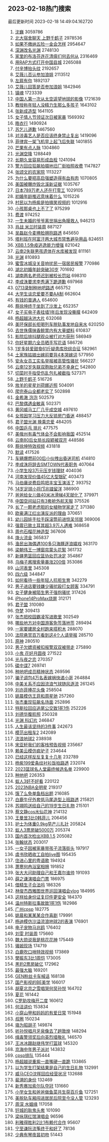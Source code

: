 ## 2023-02-18热门搜索 
最后更新时间 2023-02-18 14:49:04.162720 
1. [沈巍](https://s.weibo.com/weibo?q=%E6%B2%88%E5%B7%8D&t=31&band_rank=9&Refer=top) 3059786
1. [北大宿舍聊天 上野千鹤子](https://s.weibo.com/weibo?q=%E5%8C%97%E5%A4%A7%E5%AE%BF%E8%88%8D%E8%81%8A%E5%A4%A9%20%E4%B8%8A%E9%87%8E%E5%8D%83%E9%B9%A4%E5%AD%90&t=31&band_rank=31&Refer=top) 2978536
1. [如果不缴纳五险一金会怎样](https://s.weibo.com/weibo?q=%23%E5%A6%82%E6%9E%9C%E4%B8%8D%E7%BC%B4%E7%BA%B3%E4%BA%94%E9%99%A9%E4%B8%80%E9%87%91%E4%BC%9A%E6%80%8E%E6%A0%B7%23&t=31&band_rank=2&Refer=top) 2954647
1. [深渊改名光渊](https://s.weibo.com/weibo?q=%23%E6%B7%B1%E6%B8%8A%E6%94%B9%E5%90%8D%E5%85%89%E6%B8%8A%23&t=31&band_rank=1&Refer=top) 2748130
1. [家里的布洛芬连花清瘟们何去何从](https://s.weibo.com/weibo?q=%23%E5%AE%B6%E9%87%8C%E7%9A%84%E5%B8%83%E6%B4%9B%E8%8A%AC%E8%BF%9E%E8%8A%B1%E6%B8%85%E7%98%9F%E4%BB%AC%E4%BD%95%E5%8E%BB%E4%BD%95%E4%BB%8E%23&t=31&band_rank=5&Refer=top) 2316469
1. [用RAP方式打开中国县城](https://s.weibo.com/weibo?q=%23%E7%94%A8RAP%E6%96%B9%E5%BC%8F%E6%89%93%E5%BC%80%E4%B8%AD%E5%9B%BD%E5%8E%BF%E5%9F%8E%23&t=31&band_rank=3&Refer=top) 2265088
1. [付辛博抬头纹](https://s.weibo.com/weibo?q=%E4%BB%98%E8%BE%9B%E5%8D%9A%E6%8A%AC%E5%A4%B4%E7%BA%B9&t=31&band_rank=2&Refer=top) 2192657
1. [艾薇儿否认参加浪姐](https://s.weibo.com/weibo?q=%23%E8%89%BE%E8%96%87%E5%84%BF%E5%90%A6%E8%AE%A4%E5%8F%82%E5%8A%A0%E6%B5%AA%E5%A7%90%23&t=31&band_rank=2&Refer=top) 2113512
1. [左肩有你](https://s.weibo.com/weibo?q=%E5%B7%A6%E8%82%A9%E6%9C%89%E4%BD%A0&t=31&band_rank=4&Refer=top) 1892137
1. [艾薇儿回答是否参加浪姐](https://s.weibo.com/weibo?q=%23%E8%89%BE%E8%96%87%E5%84%BF%E5%9B%9E%E7%AD%94%E6%98%AF%E5%90%A6%E5%8F%82%E5%8A%A0%E6%B5%AA%E5%A7%90%23&t=31&band_rank=1&Refer=top) 1842946
1. [镇魂](https://s.weibo.com/weibo?q=%E9%95%87%E9%AD%82&t=31&band_rank=11&Refer=top) 1723339
1. [中国人第一次从太空遥望地球的影像](https://s.weibo.com/weibo?q=%23%E4%B8%AD%E5%9B%BD%E4%BA%BA%E7%AC%AC%E4%B8%80%E6%AC%A1%E4%BB%8E%E5%A4%AA%E7%A9%BA%E9%81%A5%E6%9C%9B%E5%9C%B0%E7%90%83%E7%9A%84%E5%BD%B1%E5%83%8F%23&t=31&band_rank=3&Refer=top) 1721639
1. [教授称年轻人没精力生那么多孩子](https://s.weibo.com/weibo?q=%23%E6%95%99%E6%8E%88%E7%A7%B0%E5%B9%B4%E8%BD%BB%E4%BA%BA%E6%B2%A1%E7%B2%BE%E5%8A%9B%E7%94%9F%E9%82%A3%E4%B9%88%E5%A4%9A%E5%AD%A9%E5%AD%90%23&t=31&band_rank=6&Refer=top) 1643102
1. [张新成造型](https://s.weibo.com/weibo?q=%E5%BC%A0%E6%96%B0%E6%88%90%E9%80%A0%E5%9E%8B&t=31&band_rank=41&Refer=top) 1641105
1. [女子情人节领证次日被家暴](https://s.weibo.com/weibo?q=%23%E5%A5%B3%E5%AD%90%E6%83%85%E4%BA%BA%E8%8A%82%E9%A2%86%E8%AF%81%E6%AC%A1%E6%97%A5%E8%A2%AB%E5%AE%B6%E6%9A%B4%23&t=31&band_rank=38&Refer=top) 1569392
1. [皓衣行](https://s.weibo.com/weibo?q=%E7%9A%93%E8%A1%A3%E8%A1%8C&t=31&band_rank=4&Refer=top) 1490924
1. [苏乞儿道歉](https://s.weibo.com/weibo?q=%23%E8%8B%8F%E4%B9%9E%E5%84%BF%E9%81%93%E6%AD%89%23&t=31&band_rank=6&Refer=top) 1467560
1. [对涉毒艺人是否应该终身禁止复出](https://s.weibo.com/weibo?q=%23%E5%AF%B9%E6%B6%89%E6%AF%92%E8%89%BA%E4%BA%BA%E6%98%AF%E5%90%A6%E5%BA%94%E8%AF%A5%E7%BB%88%E8%BA%AB%E7%A6%81%E6%AD%A2%E5%A4%8D%E5%87%BA%23&t=31&band_rank=5&Refer=top) 1419096
1. [菲律宾一架飞机早上起飞后失联](https://s.weibo.com/weibo?q=%23%E8%8F%B2%E5%BE%8B%E5%AE%BE%E4%B8%80%E6%9E%B6%E9%A3%9E%E6%9C%BA%E6%97%A9%E4%B8%8A%E8%B5%B7%E9%A3%9E%E5%90%8E%E5%A4%B1%E8%81%94%23&t=31&band_rank=7&Refer=top) 1401855
1. [芒果有点人脉](https://s.weibo.com/weibo?q=%23%E8%8A%92%E6%9E%9C%E6%9C%89%E7%82%B9%E4%BA%BA%E8%84%89%23&t=31&band_rank=4&Refer=top) 1304860
1. [光渊空降](https://s.weibo.com/weibo?q=%23%E5%85%89%E6%B8%8A%E7%A9%BA%E9%99%8D%23&t=31&band_rank=7&Refer=top) 1288449
1. [长期久坐容易形成血栓](https://s.weibo.com/weibo?q=%23%E9%95%BF%E6%9C%9F%E4%B9%85%E5%9D%90%E5%AE%B9%E6%98%93%E5%BD%A2%E6%88%90%E8%A1%80%E6%A0%93%23&t=31&band_rank=7&Refer=top) 1241094
1. [警方回应狂飙拍摄地旧厂街拍照收费](https://s.weibo.com/weibo?q=%23%E8%AD%A6%E6%96%B9%E5%9B%9E%E5%BA%94%E7%8B%82%E9%A3%99%E6%8B%8D%E6%91%84%E5%9C%B0%E6%97%A7%E5%8E%82%E8%A1%97%E6%8B%8D%E7%85%A7%E6%94%B6%E8%B4%B9%23&t=31&band_rank=14&Refer=top) 1147827
1. [张颂文的农家院](https://s.weibo.com/weibo?q=%23%E5%BC%A0%E9%A2%82%E6%96%87%E7%9A%84%E5%86%9C%E5%AE%B6%E9%99%A2%23&t=31&band_rank=16&Refer=top) 1113227
1. [为什么要把高启强塑造得有血有肉](https://s.weibo.com/weibo?q=%23%E4%B8%BA%E4%BB%80%E4%B9%88%E8%A6%81%E6%8A%8A%E9%AB%98%E5%90%AF%E5%BC%BA%E5%A1%91%E9%80%A0%E5%BE%97%E6%9C%89%E8%A1%80%E6%9C%89%E8%82%89%23&t=31&band_rank=12&Refer=top) 1070805
1. [美国被曝炸毁北溪新证据](https://s.weibo.com/weibo?q=%23%E7%BE%8E%E5%9B%BD%E8%A2%AB%E6%9B%9D%E7%82%B8%E6%AF%81%E5%8C%97%E6%BA%AA%E6%96%B0%E8%AF%81%E6%8D%AE%23&t=31&band_rank=5&Refer=top) 1035767
1. [日本789万老人还在打零工](https://s.weibo.com/weibo?q=%23%E6%97%A5%E6%9C%AC789%E4%B8%87%E8%80%81%E4%BA%BA%E8%BF%98%E5%9C%A8%E6%89%93%E9%9B%B6%E5%B7%A5%23&t=31&band_rank=19&Refer=top) 1029105
1. [初婚年龄推迟意味着什么](https://s.weibo.com/weibo?q=%23%E5%88%9D%E5%A9%9A%E5%B9%B4%E9%BE%84%E6%8E%A8%E8%BF%9F%E6%84%8F%E5%91%B3%E7%9D%80%E4%BB%80%E4%B9%88%23&t=31&band_rank=30&Refer=top) 1015226
1. [村民以为杨紫是拍搞笑视频的](https://s.weibo.com/weibo?q=%23%E6%9D%91%E6%B0%91%E4%BB%A5%E4%B8%BA%E6%9D%A8%E7%B4%AB%E6%98%AF%E6%8B%8D%E6%90%9E%E7%AC%91%E8%A7%86%E9%A2%91%E7%9A%84%23&t=31&band_rank=6&Refer=top) 1012916
1. [小孩那桌也上不了了](https://s.weibo.com/weibo?q=%23%E5%B0%8F%E5%AD%A9%E9%82%A3%E6%A1%8C%E4%B9%9F%E4%B8%8A%E4%B8%8D%E4%BA%86%E4%BA%86%23&t=31&band_rank=11&Refer=top) 975299
1. [费渡](https://s.weibo.com/weibo?q=%E8%B4%B9%E6%B8%A1&t=31&band_rank=11&Refer=top) 974252
1. [一生未婚的爷爷离世捐出角膜救人](https://s.weibo.com/weibo?q=%23%E4%B8%80%E7%94%9F%E6%9C%AA%E5%A9%9A%E7%9A%84%E7%88%B7%E7%88%B7%E7%A6%BB%E4%B8%96%E6%8D%90%E5%87%BA%E8%A7%92%E8%86%9C%E6%95%91%E4%BA%BA%23&t=31&band_rank=40&Refer=top) 946213
1. [肖战 米兰时装周](https://s.weibo.com/weibo?q=%E8%82%96%E6%88%98%20%E7%B1%B3%E5%85%B0%E6%97%B6%E8%A3%85%E5%91%A8&t=31&band_rank=7&Refer=top) 887127
1. [吴磊赵今麦捧脸拥抱路透](https://s.weibo.com/weibo?q=%23%E5%90%B4%E7%A3%8A%E8%B5%B5%E4%BB%8A%E9%BA%A6%E6%8D%A7%E8%84%B8%E6%8B%A5%E6%8A%B1%E8%B7%AF%E9%80%8F%23&t=31&band_rank=16&Refer=top) 845650
1. [塔利班在阿富汗两大城市禁售避孕用品](https://s.weibo.com/weibo?q=%23%E5%A1%94%E5%88%A9%E7%8F%AD%E5%9C%A8%E9%98%BF%E5%AF%8C%E6%B1%97%E4%B8%A4%E5%A4%A7%E5%9F%8E%E5%B8%82%E7%A6%81%E5%94%AE%E9%81%BF%E5%AD%95%E7%94%A8%E5%93%81%23&t=31&band_rank=23&Refer=top) 824651
1. [XBB.1.5免疫逃逸能力增强](https://s.weibo.com/weibo?q=%23XBB.1.5%E5%85%8D%E7%96%AB%E9%80%83%E9%80%B8%E8%83%BD%E5%8A%9B%E5%A2%9E%E5%BC%BA%23&t=31&band_rank=9&Refer=top) 821042
1. [云南2失联男孩遗体在水库被发现](https://s.weibo.com/weibo?q=%23%E4%BA%91%E5%8D%972%E5%A4%B1%E8%81%94%E7%94%B7%E5%AD%A9%E9%81%97%E4%BD%93%E5%9C%A8%E6%B0%B4%E5%BA%93%E8%A2%AB%E5%8F%91%E7%8E%B0%23&t=31&band_rank=31&Refer=top) 811161
1. [光渊](https://s.weibo.com/weibo?q=%E5%85%89%E6%B8%8A&t=31&band_rank=13&Refer=top) 810893
1. [蜜雪冰城没关音响扰民一宿居民报警](https://s.weibo.com/weibo?q=%23%E8%9C%9C%E9%9B%AA%E5%86%B0%E5%9F%8E%E6%B2%A1%E5%85%B3%E9%9F%B3%E5%93%8D%E6%89%B0%E6%B0%91%E4%B8%80%E5%AE%BF%E5%B1%85%E6%B0%91%E6%8A%A5%E8%AD%A6%23&t=31&band_rank=16&Refer=top) 770986
1. [湖北初婚年龄突破30岁](https://s.weibo.com/weibo?q=%23%E6%B9%96%E5%8C%97%E5%88%9D%E5%A9%9A%E5%B9%B4%E9%BE%84%E7%AA%81%E7%A0%B430%E5%B2%81%23&t=31&band_rank=36&Refer=top) 701692
1. [湖南两名老师迟到被校长罚站](https://s.weibo.com/weibo?q=%23%E6%B9%96%E5%8D%97%E4%B8%A4%E5%90%8D%E8%80%81%E5%B8%88%E8%BF%9F%E5%88%B0%E8%A2%AB%E6%A0%A1%E9%95%BF%E7%BD%9A%E7%AB%99%23&t=31&band_rank=8&Refer=top) 698310
1. [李成洙要求李秀满下跪道歉](https://s.weibo.com/weibo?q=%23%E6%9D%8E%E6%88%90%E6%B4%99%E8%A6%81%E6%B1%82%E6%9D%8E%E7%A7%80%E6%BB%A1%E4%B8%8B%E8%B7%AA%E9%81%93%E6%AD%89%23&t=31&band_rank=18&Refer=top) 697968
1. [0713录制种地吧路透](https://s.weibo.com/weibo?q=%230713%E5%BD%95%E5%88%B6%E7%A7%8D%E5%9C%B0%E5%90%A7%E8%B7%AF%E9%80%8F%23&t=31&band_rank=16&Refer=top) 665752
1. [大学生谈恋爱要不要AA制](https://s.weibo.com/weibo?q=%23%E5%A4%A7%E5%AD%A6%E7%94%9F%E8%B0%88%E6%81%8B%E7%88%B1%E8%A6%81%E4%B8%8D%E8%A6%81AA%E5%88%B6%23&t=31&band_rank=40&Refer=top) 662604
1. [有钱的普通人](https://s.weibo.com/weibo?q=%23%E6%9C%89%E9%92%B1%E7%9A%84%E6%99%AE%E9%80%9A%E4%BA%BA%23&t=31&band_rank=17&Refer=top) 654600
1. [蔡徐坤终于坐到了沙发上](https://s.weibo.com/weibo?q=%23%E8%94%A1%E5%BE%90%E5%9D%A4%E7%BB%88%E4%BA%8E%E5%9D%90%E5%88%B0%E4%BA%86%E6%B2%99%E5%8F%91%E4%B8%8A%23&t=31&band_rank=9&Refer=top) 652357
1. [女子买电子表挂墙1年后发现没撕膜](https://s.weibo.com/weibo?q=%23%E5%A5%B3%E5%AD%90%E4%B9%B0%E7%94%B5%E5%AD%90%E8%A1%A8%E6%8C%82%E5%A2%991%E5%B9%B4%E5%90%8E%E5%8F%91%E7%8E%B0%E6%B2%A1%E6%92%95%E8%86%9C%23&t=31&band_rank=43&Refer=top) 642409
1. [杨超越泳池大片](https://s.weibo.com/weibo?q=%23%E6%9D%A8%E8%B6%85%E8%B6%8A%E6%B3%B3%E6%B1%A0%E5%A4%A7%E7%89%87%23&t=31&band_rank=13&Refer=top) 632068
1. [美环保部长拒喝列车脱轨事发地自来水](https://s.weibo.com/weibo?q=%23%E7%BE%8E%E7%8E%AF%E4%BF%9D%E9%83%A8%E9%95%BF%E6%8B%92%E5%96%9D%E5%88%97%E8%BD%A6%E8%84%B1%E8%BD%A8%E4%BA%8B%E5%8F%91%E5%9C%B0%E8%87%AA%E6%9D%A5%E6%B0%B4%23&t=31&band_rank=9&Refer=top) 620250
1. [去世侏儒抹香鲸胃内有大量塑料](https://s.weibo.com/weibo?q=%23%E5%8E%BB%E4%B8%96%E4%BE%8F%E5%84%92%E6%8A%B9%E9%A6%99%E9%B2%B8%E8%83%83%E5%86%85%E6%9C%89%E5%A4%A7%E9%87%8F%E5%A1%91%E6%96%99%23&t=31&band_rank=18&Refer=top) 610837
1. [影院后排抖腿观众被打对方获刑](https://s.weibo.com/weibo?q=%23%E5%BD%B1%E9%99%A2%E5%90%8E%E6%8E%92%E6%8A%96%E8%85%BF%E8%A7%82%E4%BC%97%E8%A2%AB%E6%89%93%E5%AF%B9%E6%96%B9%E8%8E%B7%E5%88%91%23&t=31&band_rank=15&Refer=top) 586949
1. [你好星期六全员晒手写花语](https://s.weibo.com/weibo?q=%23%E4%BD%A0%E5%A5%BD%E6%98%9F%E6%9C%9F%E5%85%AD%E5%85%A8%E5%91%98%E6%99%92%E6%89%8B%E5%86%99%E8%8A%B1%E8%AF%AD%23&t=31&band_rank=16&Refer=top) 586726
1. [1岁多娃爱甜食61斤疑患库欣综合征](https://s.weibo.com/weibo?q=%231%E5%B2%81%E5%A4%9A%E5%A8%83%E7%88%B1%E7%94%9C%E9%A3%9F61%E6%96%A4%E7%96%91%E6%82%A3%E5%BA%93%E6%AC%A3%E7%BB%BC%E5%90%88%E5%BE%81%23&t=31&band_rank=10&Refer=top) 582961
1. [土家族姑娘出嫁前要背4本哭嫁词](https://s.weibo.com/weibo?q=%23%E5%9C%9F%E5%AE%B6%E6%97%8F%E5%A7%91%E5%A8%98%E5%87%BA%E5%AB%81%E5%89%8D%E8%A6%81%E8%83%8C4%E6%9C%AC%E5%93%AD%E5%AB%81%E8%AF%8D%23&t=31&band_rank=12&Refer=top) 577950
1. [安永女员工实名举报被高管性骚扰](https://s.weibo.com/weibo?q=%23%E5%AE%89%E6%B0%B8%E5%A5%B3%E5%91%98%E5%B7%A5%E5%AE%9E%E5%90%8D%E4%B8%BE%E6%8A%A5%E8%A2%AB%E9%AB%98%E7%AE%A1%E6%80%A7%E9%AA%9A%E6%89%B0%23&t=31&band_rank=11&Refer=top) 566227
1. [云南12岁失联双胞胎兄弟不幸身亡](https://s.weibo.com/weibo?q=%23%E4%BA%91%E5%8D%9712%E5%B2%81%E5%A4%B1%E8%81%94%E5%8F%8C%E8%83%9E%E8%83%8E%E5%85%84%E5%BC%9F%E4%B8%8D%E5%B9%B8%E8%BA%AB%E4%BA%A1%23&t=31&band_rank=12&Refer=top) 542800
1. [切菜时手指受伤乱包扎被截指](https://s.weibo.com/weibo?q=%23%E5%88%87%E8%8F%9C%E6%97%B6%E6%89%8B%E6%8C%87%E5%8F%97%E4%BC%A4%E4%B9%B1%E5%8C%85%E6%89%8E%E8%A2%AB%E6%88%AA%E6%8C%87%23&t=31&band_rank=14&Refer=top) 527371
1. [上野千鹤子](https://s.weibo.com/weibo?q=%E4%B8%8A%E9%87%8E%E5%8D%83%E9%B9%A4%E5%AD%90&t=31&band_rank=23&Refer=top) 516726
1. [放羊的星星刘荷娜近照](https://s.weibo.com/weibo?q=%23%E6%94%BE%E7%BE%8A%E7%9A%84%E6%98%9F%E6%98%9F%E5%88%98%E8%8D%B7%E5%A8%9C%E8%BF%91%E7%85%A7%23&t=31&band_rank=13&Refer=top) 504091
1. [爬完泰山全都老实了](https://s.weibo.com/weibo?q=%23%E7%88%AC%E5%AE%8C%E6%B3%B0%E5%B1%B1%E5%85%A8%E9%83%BD%E8%80%81%E5%AE%9E%E4%BA%86%23&t=31&band_rank=26&Refer=top) 502898
1. [金希澈 泡泡](https://s.weibo.com/weibo?q=%E9%87%91%E5%B8%8C%E6%BE%88%20%E6%B3%A1%E6%B3%A1&t=31&band_rank=20&Refer=top) 502579
1. [巴黎偶遇金敏喜](https://s.weibo.com/weibo?q=%E5%B7%B4%E9%BB%8E%E5%81%B6%E9%81%87%E9%87%91%E6%95%8F%E5%96%9C&t=31&band_rank=12&Refer=top) 502371
1. [黄冈威马工厂几乎成空城](https://s.weibo.com/weibo?q=%23%E9%BB%84%E5%86%88%E5%A8%81%E9%A9%AC%E5%B7%A5%E5%8E%82%E5%87%A0%E4%B9%8E%E6%88%90%E7%A9%BA%E5%9F%8E%23&t=31&band_rank=14&Refer=top) 497610
1. [女孩因学习压力大反锁房门昏迷](https://s.weibo.com/weibo?q=%23%E5%A5%B3%E5%AD%A9%E5%9B%A0%E5%AD%A6%E4%B9%A0%E5%8E%8B%E5%8A%9B%E5%A4%A7%E5%8F%8D%E9%94%81%E6%88%BF%E9%97%A8%E6%98%8F%E8%BF%B7%23&t=31&band_rank=48&Refer=top) 488457
1. [君子盟光渊 换乘恋爱](https://s.weibo.com/weibo?q=%E5%90%9B%E5%AD%90%E7%9B%9F%E5%85%89%E6%B8%8A%20%E6%8D%A2%E4%B9%98%E6%81%8B%E7%88%B1&t=31&band_rank=22&Refer=top) 484205
1. [中国乒乓 排片](https://s.weibo.com/weibo?q=%E4%B8%AD%E5%9B%BD%E4%B9%92%E4%B9%93%20%E6%8E%92%E7%89%87&t=31&band_rank=21&Refer=top) 477575
1. [美俄州有毒气体会不会影响我国](https://s.weibo.com/weibo?q=%23%E7%BE%8E%E4%BF%84%E5%B7%9E%E6%9C%89%E6%AF%92%E6%B0%94%E4%BD%93%E4%BC%9A%E4%B8%8D%E4%BC%9A%E5%BD%B1%E5%93%8D%E6%88%91%E5%9B%BD%23&t=31&band_rank=15&Refer=top) 452514
1. [云南80后女局长段颖被双开](https://s.weibo.com/weibo?q=%23%E4%BA%91%E5%8D%9780%E5%90%8E%E5%A5%B3%E5%B1%80%E9%95%BF%E6%AE%B5%E9%A2%96%E8%A2%AB%E5%8F%8C%E5%BC%80%23&t=31&band_rank=14&Refer=top) 448586
1. [蔡徐坤特效视频](https://s.weibo.com/weibo?q=%23%E8%94%A1%E5%BE%90%E5%9D%A4%E7%89%B9%E6%95%88%E8%A7%86%E9%A2%91%23&t=31&band_rank=27&Refer=top) 431818
1. [默读](https://s.weibo.com/weibo?q=%E9%BB%98%E8%AF%BB&t=31&band_rank=19&Refer=top) 417526
1. [车辆爆燃前00后小伙拽出昏迷司机](https://s.weibo.com/weibo?q=%23%E8%BD%A6%E8%BE%86%E7%88%86%E7%87%83%E5%89%8D00%E5%90%8E%E5%B0%8F%E4%BC%99%E6%8B%BD%E5%87%BA%E6%98%8F%E8%BF%B7%E5%8F%B8%E6%9C%BA%23&t=31&band_rank=17&Refer=top) 414810
1. [李成洙将辞去SMTOWN代表职务](https://s.weibo.com/weibo?q=%23%E6%9D%8E%E6%88%90%E6%B4%99%E5%B0%86%E8%BE%9E%E5%8E%BBSMTOWN%E4%BB%A3%E8%A1%A8%E8%81%8C%E5%8A%A1%23&t=31&band_rank=15&Refer=top) 407064
1. [小学生投3万元压岁钱理财](https://s.weibo.com/weibo?q=%23%E5%B0%8F%E5%AD%A6%E7%94%9F%E6%8A%953%E4%B8%87%E5%85%83%E5%8E%8B%E5%B2%81%E9%92%B1%E7%90%86%E8%B4%A2%23&t=31&band_rank=50&Refer=top) 404036
1. [河南发现价值45亿大型银矿](https://s.weibo.com/weibo?q=%23%E6%B2%B3%E5%8D%97%E5%8F%91%E7%8E%B0%E4%BB%B7%E5%80%BC45%E4%BA%BF%E5%A4%A7%E5%9E%8B%E9%93%B6%E7%9F%BF%23&t=31&band_rank=16&Refer=top) 403473
1. [马伯庸说费启鸣把丰宝玉演活了](https://s.weibo.com/weibo?q=%23%E9%A9%AC%E4%BC%AF%E5%BA%B8%E8%AF%B4%E8%B4%B9%E5%90%AF%E9%B8%A3%E6%8A%8A%E4%B8%B0%E5%AE%9D%E7%8E%89%E6%BC%94%E6%B4%BB%E4%BA%86%23&t=31&band_rank=26&Refer=top) 393752
1. [14岁足球小将邝兆镭留洋](https://s.weibo.com/weibo?q=%2314%E5%B2%81%E8%B6%B3%E7%90%83%E5%B0%8F%E5%B0%86%E9%82%9D%E5%85%86%E9%95%AD%E7%95%99%E6%B4%8B%23&t=31&band_rank=34&Refer=top) 386900
1. [爸爸给女儿做40米冰滑梯4天就化了](https://s.weibo.com/weibo?q=%23%E7%88%B8%E7%88%B8%E7%BB%99%E5%A5%B3%E5%84%BF%E5%81%9A40%E7%B1%B3%E5%86%B0%E6%BB%91%E6%A2%AF4%E5%A4%A9%E5%B0%B1%E5%8C%96%E4%BA%86%23&t=31&band_rank=46&Refer=top) 379971
1. [中国空间站只有3套舱外航天服](https://s.weibo.com/weibo?q=%23%E4%B8%AD%E5%9B%BD%E7%A9%BA%E9%97%B4%E7%AB%99%E5%8F%AA%E6%9C%893%E5%A5%97%E8%88%B1%E5%A4%96%E8%88%AA%E5%A4%A9%E6%9C%8D%23&t=31&band_rank=45&Refer=top) 375526
1. [长了一颗老虎胆的女植物学家走了](https://s.weibo.com/weibo?q=%23%E9%95%BF%E4%BA%86%E4%B8%80%E9%A2%97%E8%80%81%E8%99%8E%E8%83%86%E7%9A%84%E5%A5%B3%E6%A4%8D%E7%89%A9%E5%AD%A6%E5%AE%B6%E8%B5%B0%E4%BA%86%23&t=31&band_rank=17&Refer=top) 371380
1. [欧豪满江红出演反派的理由](https://s.weibo.com/weibo?q=%23%E6%AC%A7%E8%B1%AA%E6%BB%A1%E6%B1%9F%E7%BA%A2%E5%87%BA%E6%BC%94%E5%8F%8D%E6%B4%BE%E7%9A%84%E7%90%86%E7%94%B1%23&t=31&band_rank=25&Refer=top) 370651
1. [幼儿园娃手拉手踩滚筒前进惊呆邻居](https://s.weibo.com/weibo?q=%23%E5%B9%BC%E5%84%BF%E5%9B%AD%E5%A8%83%E6%89%8B%E6%8B%89%E6%89%8B%E8%B8%A9%E6%BB%9A%E7%AD%92%E5%89%8D%E8%BF%9B%E6%83%8A%E5%91%86%E9%82%BB%E5%B1%85%23&t=31&band_rank=25&Refer=top) 369006
1. [强震已致土耳其超3.9万人遇难](https://s.weibo.com/weibo?q=%23%E5%BC%BA%E9%9C%87%E5%B7%B2%E8%87%B4%E5%9C%9F%E8%80%B3%E5%85%B6%E8%B6%853.9%E4%B8%87%E4%BA%BA%E9%81%87%E9%9A%BE%23&t=31&band_rank=22&Refer=top) 368658
1. [周也石榴花神造型](https://s.weibo.com/weibo?q=%23%E5%91%A8%E4%B9%9F%E7%9F%B3%E6%A6%B4%E8%8A%B1%E7%A5%9E%E9%80%A0%E5%9E%8B%23&t=31&band_rank=26&Refer=top) 367606
1. [烽火流金](https://s.weibo.com/weibo?q=%E7%83%BD%E7%81%AB%E6%B5%81%E9%87%91&t=31&band_rank=27&Refer=top) 365837
1. [渔民出海偶遇100多只海豚逐浪嬉戏](https://s.weibo.com/weibo?q=%23%E6%B8%94%E6%B0%91%E5%87%BA%E6%B5%B7%E5%81%B6%E9%81%87100%E5%A4%9A%E5%8F%AA%E6%B5%B7%E8%B1%9A%E9%80%90%E6%B5%AA%E5%AC%89%E6%88%8F%23&t=31&band_rank=31&Refer=top) 363170
1. [梁朝伟王一博窗帘蒙头花絮](https://s.weibo.com/weibo?q=%23%E6%A2%81%E6%9C%9D%E4%BC%9F%E7%8E%8B%E4%B8%80%E5%8D%9A%E7%AA%97%E5%B8%98%E8%92%99%E5%A4%B4%E8%8A%B1%E7%B5%AE%23&t=31&band_rank=29&Refer=top) 361732
1. [新疆男篮回应篮协处罚决定](https://s.weibo.com/weibo?q=%23%E6%96%B0%E7%96%86%E7%94%B7%E7%AF%AE%E5%9B%9E%E5%BA%94%E7%AF%AE%E5%8D%8F%E5%A4%84%E7%BD%9A%E5%86%B3%E5%AE%9A%23&t=31&band_rank=50&Refer=top) 354867
1. [乌梅子酱搜索量暴涨200倍](https://s.weibo.com/weibo?q=%23%E4%B9%8C%E6%A2%85%E5%AD%90%E9%85%B1%E6%90%9C%E7%B4%A2%E9%87%8F%E6%9A%B4%E6%B6%A8200%E5%80%8D%23&t=31&band_rank=18&Refer=top) 353086
1. [山河表里](https://s.weibo.com/weibo?q=%E5%B1%B1%E6%B2%B3%E8%A1%A8%E9%87%8C&t=31&band_rank=30&Refer=top) 345308
1. [四六级](https://s.weibo.com/weibo?q=%23%E5%9B%9B%E5%85%AD%E7%BA%A7%23&t=31&band_rank=19&Refer=top) 344847
1. [如何看待一些年轻人抗拒生育](https://s.weibo.com/weibo?q=%23%E5%A6%82%E4%BD%95%E7%9C%8B%E5%BE%85%E4%B8%80%E4%BA%9B%E5%B9%B4%E8%BD%BB%E4%BA%BA%E6%8A%97%E6%8B%92%E7%94%9F%E8%82%B2%23&t=31&band_rank=25&Refer=top) 342279
1. [男子进店要钱嫌少骚扰殴打女顾客](https://s.weibo.com/weibo?q=%23%E7%94%B7%E5%AD%90%E8%BF%9B%E5%BA%97%E8%A6%81%E9%92%B1%E5%AB%8C%E5%B0%91%E9%AA%9A%E6%89%B0%E6%AE%B4%E6%89%93%E5%A5%B3%E9%A1%BE%E5%AE%A2%23&t=31&band_rank=35&Refer=top) 334791
1. [女子健身被陌生男子强抱骚扰](https://s.weibo.com/weibo?q=%23%E5%A5%B3%E5%AD%90%E5%81%A5%E8%BA%AB%E8%A2%AB%E9%99%8C%E7%94%9F%E7%94%B7%E5%AD%90%E5%BC%BA%E6%8A%B1%E9%AA%9A%E6%89%B0%23&t=31&band_rank=33&Refer=top) 317426
1. [iPhone14ProMax烧屏](https://s.weibo.com/weibo?q=%23iPhone14ProMax%E7%83%A7%E5%B1%8F%23&t=31&band_rank=20&Refer=top) 312171
1. [君子盟](https://s.weibo.com/weibo?q=%E5%90%9B%E5%AD%90%E7%9B%9F&t=31&band_rank=25&Refer=top) 310080
1. [夺梦](https://s.weibo.com/weibo?q=%E5%A4%BA%E6%A2%A6&t=31&band_rank=26&Refer=top) 309413
1. [张杰把校园霸凌写进歌里](https://s.weibo.com/weibo?q=%23%E5%BC%A0%E6%9D%B0%E6%8A%8A%E6%A0%A1%E5%9B%AD%E9%9C%B8%E5%87%8C%E5%86%99%E8%BF%9B%E6%AD%8C%E9%87%8C%23&t=31&band_rank=30&Refer=top) 302549
1. [哪些地方对中国游客免签落地签](https://s.weibo.com/weibo?q=%23%E5%93%AA%E4%BA%9B%E5%9C%B0%E6%96%B9%E5%AF%B9%E4%B8%AD%E5%9B%BD%E6%B8%B8%E5%AE%A2%E5%85%8D%E7%AD%BE%E8%90%BD%E5%9C%B0%E7%AD%BE%23&t=31&band_rank=26&Refer=top) 289494
1. [一家要建房全村跑来搭积木](https://s.weibo.com/weibo?q=%23%E4%B8%80%E5%AE%B6%E8%A6%81%E5%BB%BA%E6%88%BF%E5%85%A8%E6%9D%91%E8%B7%91%E6%9D%A5%E6%90%AD%E7%A7%AF%E6%9C%A8%23&t=31&band_rank=34&Refer=top) 288070
1. [法院悬赏百万看到这4个人请举报](https://s.weibo.com/weibo?q=%23%E6%B3%95%E9%99%A2%E6%82%AC%E8%B5%8F%E7%99%BE%E4%B8%87%E7%9C%8B%E5%88%B0%E8%BF%994%E4%B8%AA%E4%BA%BA%E8%AF%B7%E4%B8%BE%E6%8A%A5%23&t=31&band_rank=42&Refer=top) 285710
1. [原神](https://s.weibo.com/weibo?q=%E5%8E%9F%E7%A5%9E&t=31&band_rank=21&Refer=top) 280510
1. [男子欠嫖资被扣报警双双被带走](https://s.weibo.com/weibo?q=%23%E7%94%B7%E5%AD%90%E6%AC%A0%E5%AB%96%E8%B5%84%E8%A2%AB%E6%89%A3%E6%8A%A5%E8%AD%A6%E5%8F%8C%E5%8F%8C%E8%A2%AB%E5%B8%A6%E8%B5%B0%23&t=31&band_rank=25&Refer=top) 275890
1. [小鬼 花好月圆夜](https://s.weibo.com/weibo?q=%E5%B0%8F%E9%AC%BC%20%E8%8A%B1%E5%A5%BD%E6%9C%88%E5%9C%86%E5%A4%9C&t=31&band_rank=28&Refer=top) 271522
1. [光与夜之恋](https://s.weibo.com/weibo?q=%E5%85%89%E4%B8%8E%E5%A4%9C%E4%B9%8B%E6%81%8B&t=31&band_rank=28&Refer=top) 270357
1. [碟中谍7](https://s.weibo.com/weibo?q=%E7%A2%9F%E4%B8%AD%E8%B0%8D7&t=31&band_rank=32&Refer=top) 269741
1. [种地吧成员精神状态](https://s.weibo.com/weibo?q=%23%E7%A7%8D%E5%9C%B0%E5%90%A7%E6%88%90%E5%91%98%E7%B2%BE%E7%A5%9E%E7%8A%B6%E6%80%81%23&t=31&band_rank=43&Refer=top) 269596
1. [骗子调包4万名表嫁祸快递小哥](https://s.weibo.com/weibo?q=%23%E9%AA%97%E5%AD%90%E8%B0%83%E5%8C%854%E4%B8%87%E5%90%8D%E8%A1%A8%E5%AB%81%E7%A5%B8%E5%BF%AB%E9%80%92%E5%B0%8F%E5%93%A5%23&t=31&band_rank=27&Refer=top) 264884
1. [中美关系不应因流浪气球随风逐流](https://s.weibo.com/weibo?q=%23%E4%B8%AD%E7%BE%8E%E5%85%B3%E7%B3%BB%E4%B8%8D%E5%BA%94%E5%9B%A0%E6%B5%81%E6%B5%AA%E6%B0%94%E7%90%83%E9%9A%8F%E9%A3%8E%E9%80%90%E6%B5%81%23&t=31&band_rank=26&Refer=top) 261245
1. [刘亦菲捧花头像](https://s.weibo.com/weibo?q=%E5%88%98%E4%BA%A6%E8%8F%B2%E6%8D%A7%E8%8A%B1%E5%A4%B4%E5%83%8F&t=31&band_rank=22&Refer=top) 258504
1. [姚晨模仿王菲和周星驰](https://s.weibo.com/weibo?q=%23%E5%A7%9A%E6%99%A8%E6%A8%A1%E4%BB%BF%E7%8E%8B%E8%8F%B2%E5%92%8C%E5%91%A8%E6%98%9F%E9%A9%B0%23&t=31&band_rank=33&Refer=top) 257260
1. [张杰重现狂飙名场面](https://s.weibo.com/weibo?q=%23%E5%BC%A0%E6%9D%B0%E9%87%8D%E7%8E%B0%E7%8B%82%E9%A3%99%E5%90%8D%E5%9C%BA%E9%9D%A2%23&t=31&band_rank=23&Refer=top) 252896
1. [特斯拉回应追尾公交致1死1伤](https://s.weibo.com/weibo?q=%23%E7%89%B9%E6%96%AF%E6%8B%89%E5%9B%9E%E5%BA%94%E8%BF%BD%E5%B0%BE%E5%85%AC%E4%BA%A4%E8%87%B41%E6%AD%BB1%E4%BC%A4%23&t=31&band_rank=27&Refer=top) 252226
1. [刘德华腹肌照](https://s.weibo.com/weibo?q=%23%E5%88%98%E5%BE%B7%E5%8D%8E%E8%85%B9%E8%82%8C%E7%85%A7%23&t=31&band_rank=24&Refer=top) 250328
1. [光渊 科幻片](https://s.weibo.com/weibo?q=%E5%85%89%E6%B8%8A%20%E7%A7%91%E5%B9%BB%E7%89%87&t=31&band_rank=28&Refer=top) 246847
1. [人生最该坚持的3件事](https://s.weibo.com/weibo?q=%23%E4%BA%BA%E7%94%9F%E6%9C%80%E8%AF%A5%E5%9D%9A%E6%8C%81%E7%9A%843%E4%BB%B6%E4%BA%8B%23&t=31&band_rank=25&Refer=top) 242673
1. [模范出租车2](https://s.weibo.com/weibo?q=%23%E6%A8%A1%E8%8C%83%E5%87%BA%E7%A7%9F%E8%BD%A62%23&t=31&band_rank=26&Refer=top) 242089
1. [流浪地球2](https://s.weibo.com/weibo?q=%E6%B5%81%E6%B5%AA%E5%9C%B0%E7%90%832&t=31&band_rank=37&Refer=top) 238938
1. [宋亚轩我们的客栈预告视频](https://s.weibo.com/weibo?q=%23%E5%AE%8B%E4%BA%9A%E8%BD%A9%E6%88%91%E4%BB%AC%E7%9A%84%E5%AE%A2%E6%A0%88%E9%A2%84%E5%91%8A%E8%A7%86%E9%A2%91%23&t=31&band_rank=28&Refer=top) 235667
1. [赖美云模仿疯驴子](https://s.weibo.com/weibo?q=%23%E8%B5%96%E7%BE%8E%E4%BA%91%E6%A8%A1%E4%BB%BF%E7%96%AF%E9%A9%B4%E5%AD%90%23&t=31&band_rank=34&Refer=top) 234644
1. [已经这样反反复复十几年](https://s.weibo.com/weibo?q=%23%E5%B7%B2%E7%BB%8F%E8%BF%99%E6%A0%B7%E5%8F%8D%E5%8F%8D%E5%A4%8D%E5%A4%8D%E5%8D%81%E5%87%A0%E5%B9%B4%23&t=31&band_rank=29&Refer=top) 232789
1. [杨紫199爱条纹衬衫饭拍路透](https://s.weibo.com/weibo?q=%23%E6%9D%A8%E7%B4%AB199%E7%88%B1%E6%9D%A1%E7%BA%B9%E8%A1%AC%E8%A1%AB%E9%A5%AD%E6%8B%8D%E8%B7%AF%E9%80%8F%23&t=31&band_rank=18&Refer=top) 232074
1. [2023篮球名人堂最终候选名单](https://s.weibo.com/weibo?q=%232023%E7%AF%AE%E7%90%83%E5%90%8D%E4%BA%BA%E5%A0%82%E6%9C%80%E7%BB%88%E5%80%99%E9%80%89%E5%90%8D%E5%8D%95%23&t=31&band_rank=34&Refer=top) 229900
1. [种地吧](https://s.weibo.com/weibo?q=%E7%A7%8D%E5%9C%B0%E5%90%A7&t=31&band_rank=35&Refer=top) 226353
1. [蚁人3好不好看](https://s.weibo.com/weibo?q=%23%E8%9A%81%E4%BA%BA3%E5%A5%BD%E4%B8%8D%E5%A5%BD%E7%9C%8B%23&t=31&band_rank=30&Refer=top) 220122
1. [2023NBA全明星](https://s.weibo.com/weibo?q=2023NBA%E5%85%A8%E6%98%8E%E6%98%9F&t=31&band_rank=39&Refer=top) 219317
1. [饿了么免单鱼档出题](https://s.weibo.com/weibo?q=%23%E9%A5%BF%E4%BA%86%E4%B9%88%E5%85%8D%E5%8D%95%E9%B1%BC%E6%A1%A3%E5%87%BA%E9%A2%98%23&t=31&band_rank=40&Refer=top) 216085
1. [白鹿牛仔外套低马尾造型上班路透](https://s.weibo.com/weibo?q=%23%E7%99%BD%E9%B9%BF%E7%89%9B%E4%BB%94%E5%A4%96%E5%A5%97%E4%BD%8E%E9%A9%AC%E5%B0%BE%E9%80%A0%E5%9E%8B%E4%B8%8A%E7%8F%AD%E8%B7%AF%E9%80%8F%23&t=31&band_rank=41&Refer=top) 215821
1. [苏翊鸣送给自己的19岁生日礼物](https://s.weibo.com/weibo?q=%23%E8%8B%8F%E7%BF%8A%E9%B8%A3%E9%80%81%E7%BB%99%E8%87%AA%E5%B7%B1%E7%9A%8419%E5%B2%81%E7%94%9F%E6%97%A5%E7%A4%BC%E7%89%A9%23&t=31&band_rank=42&Refer=top) 215101
1. [蔡文静cos水仙花神](https://s.weibo.com/weibo?q=%23%E8%94%A1%E6%96%87%E9%9D%99cos%E6%B0%B4%E4%BB%99%E8%8A%B1%E7%A5%9E%23&t=31&band_rank=31&Refer=top) 214132
1. [王曼昱3比0韩菲儿](https://s.weibo.com/weibo?q=%23%E7%8E%8B%E6%9B%BC%E6%98%B13%E6%AF%940%E9%9F%A9%E8%8F%B2%E5%84%BF%23&t=31&band_rank=35&Refer=top) 206456
1. [护士为体重0.9kg早产儿扎针](https://s.weibo.com/weibo?q=%23%E6%8A%A4%E5%A3%AB%E4%B8%BA%E4%BD%93%E9%87%8D0.9kg%E6%97%A9%E4%BA%A7%E5%84%BF%E6%89%8E%E9%92%88%23&t=31&band_rank=31&Refer=top) 205824
1. [蚁人3票房破5000万](https://s.weibo.com/weibo?q=%23%E8%9A%81%E4%BA%BA3%E7%A5%A8%E6%88%BF%E7%A0%B45000%E4%B8%87%23&t=31&band_rank=37&Refer=top) 205374
1. [国内首次检出XBB.1.5](https://s.weibo.com/weibo?q=%23%E5%9B%BD%E5%86%85%E9%A6%96%E6%AC%A1%E6%A3%80%E5%87%BAXBB.1.5%23&t=31&band_rank=32&Refer=top) 205082
1. [张翰状态](https://s.weibo.com/weibo?q=%23%E5%BC%A0%E7%BF%B0%E7%8A%B6%E6%80%81%23&t=31&band_rank=33&Refer=top) 203017
1. [一女子因被家暴带孩子流落街头](https://s.weibo.com/weibo?q=%23%E4%B8%80%E5%A5%B3%E5%AD%90%E5%9B%A0%E8%A2%AB%E5%AE%B6%E6%9A%B4%E5%B8%A6%E5%AD%A9%E5%AD%90%E6%B5%81%E8%90%BD%E8%A1%97%E5%A4%B4%23&t=31&band_rank=35&Refer=top) 197917
1. [虞书欣晒收工自拍live图](https://s.weibo.com/weibo?q=%23%E8%99%9E%E4%B9%A6%E6%AC%A3%E6%99%92%E6%94%B6%E5%B7%A5%E8%87%AA%E6%8B%8Dlive%E5%9B%BE%23&t=31&band_rank=36&Refer=top) 195435
1. [住进心里的粤语歌](https://s.weibo.com/weibo?q=%23%E4%BD%8F%E8%BF%9B%E5%BF%83%E9%87%8C%E7%9A%84%E7%B2%A4%E8%AF%AD%E6%AD%8C%23&t=31&band_rank=44&Refer=top) 194924
1. [萧寒何冉浴室相拥](https://s.weibo.com/weibo?q=%23%E8%90%A7%E5%AF%92%E4%BD%95%E5%86%89%E6%B5%B4%E5%AE%A4%E7%9B%B8%E6%8B%A5%23&t=31&band_rank=37&Refer=top) 191852
1. [张大大问助理自己和王嘉尔谁帅](https://s.weibo.com/weibo?q=%23%E5%BC%A0%E5%A4%A7%E5%A4%A7%E9%97%AE%E5%8A%A9%E7%90%86%E8%87%AA%E5%B7%B1%E5%92%8C%E7%8E%8B%E5%98%89%E5%B0%94%E8%B0%81%E5%B8%85%23&t=31&band_rank=12&Refer=top) 191093
1. [薛之谦演唱会门票](https://s.weibo.com/weibo?q=%E8%96%9B%E4%B9%8B%E8%B0%A6%E6%BC%94%E5%94%B1%E4%BC%9A%E9%97%A8%E7%A5%A8&t=31&band_rank=38&Refer=top) 186975
1. [借精生子合法吗](https://s.weibo.com/weibo?q=%23%E5%80%9F%E7%B2%BE%E7%94%9F%E5%AD%90%E5%90%88%E6%B3%95%E5%90%97%23&t=31&band_rank=39&Refer=top) 186326
1. [林俊杰西雅图世界巡回演唱会vlog](https://s.weibo.com/weibo?q=%23%E6%9E%97%E4%BF%8A%E6%9D%B0%E8%A5%BF%E9%9B%85%E5%9B%BE%E4%B8%96%E7%95%8C%E5%B7%A1%E5%9B%9E%E6%BC%94%E5%94%B1%E4%BC%9Avlog%23&t=31&band_rank=35&Refer=top) 184995
1. [这样给身份证复印件更安全](https://s.weibo.com/weibo?q=%23%E8%BF%99%E6%A0%B7%E7%BB%99%E8%BA%AB%E4%BB%BD%E8%AF%81%E5%A4%8D%E5%8D%B0%E4%BB%B6%E6%9B%B4%E5%AE%89%E5%85%A8%23&t=31&band_rank=40&Refer=top) 184370
1. [温州特斯拉事故致1死1伤](https://s.weibo.com/weibo?q=%23%E6%B8%A9%E5%B7%9E%E7%89%B9%E6%96%AF%E6%8B%89%E4%BA%8B%E6%95%85%E8%87%B41%E6%AD%BB1%E4%BC%A4%23&t=31&band_rank=41&Refer=top) 182986
1. [广州cpsp](https://s.weibo.com/weibo?q=%E5%B9%BF%E5%B7%9Ecpsp&t=31&band_rank=42&Refer=top) 182775
1. [姚晨和某某某合作喜剧](https://s.weibo.com/weibo?q=%23%E5%A7%9A%E6%99%A8%E5%92%8C%E6%9F%90%E6%9F%90%E6%9F%90%E5%90%88%E4%BD%9C%E5%96%9C%E5%89%A7%23&t=31&band_rank=43&Refer=top) 179991
1. [杨迪模仿沙溢流浪地球2的表演](https://s.weibo.com/weibo?q=%23%E6%9D%A8%E8%BF%AA%E6%A8%A1%E4%BB%BF%E6%B2%99%E6%BA%A2%E6%B5%81%E6%B5%AA%E5%9C%B0%E7%90%832%E7%9A%84%E8%A1%A8%E6%BC%94%23&t=31&band_rank=36&Refer=top) 176901
1. [电子宠物马兆鸥](https://s.weibo.com/weibo?q=%23%E7%94%B5%E5%AD%90%E5%AE%A0%E7%89%A9%E9%A9%AC%E5%85%86%E9%B8%A5%23&t=31&band_rank=41&Refer=top) 176402
1. [刘雯 时装周](https://s.weibo.com/weibo?q=%E5%88%98%E9%9B%AF%20%E6%97%B6%E8%A3%85%E5%91%A8&t=31&band_rank=44&Refer=top) 175660
1. [魏大勋说我是桃花花神](https://s.weibo.com/weibo?q=%23%E9%AD%8F%E5%A4%A7%E5%8B%8B%E8%AF%B4%E6%88%91%E6%98%AF%E6%A1%83%E8%8A%B1%E8%8A%B1%E7%A5%9E%23&t=31&band_rank=44&Refer=top) 175449
1. [骚姆现场](https://s.weibo.com/weibo?q=%E9%AA%9A%E5%A7%86%E7%8E%B0%E5%9C%BA&t=31&band_rank=35&Refer=top) 174719
1. [白鹿吹口哨特效视频](https://s.weibo.com/weibo?q=%23%E7%99%BD%E9%B9%BF%E5%90%B9%E5%8F%A3%E5%93%A8%E7%89%B9%E6%95%88%E8%A7%86%E9%A2%91%23&t=31&band_rank=47&Refer=top) 173869
1. [樊振东3比1周恺](https://s.weibo.com/weibo?q=%23%E6%A8%8A%E6%8C%AF%E4%B8%9C3%E6%AF%941%E5%91%A8%E6%81%BA%23&t=31&band_rank=48&Refer=top) 173005
1. [黑豹2票房破亿](https://s.weibo.com/weibo?q=%23%E9%BB%91%E8%B1%B92%E7%A5%A8%E6%88%BF%E7%A0%B4%E4%BA%BF%23&t=31&band_rank=43&Refer=top) 172962
1. [最强大脑](https://s.weibo.com/weibo?q=%E6%9C%80%E5%BC%BA%E5%A4%A7%E8%84%91&t=31&band_rank=45&Refer=top) 169201
1. [GEN粉丝卡车喊话](https://s.weibo.com/weibo?q=%23GEN%E7%B2%89%E4%B8%9D%E5%8D%A1%E8%BD%A6%E5%96%8A%E8%AF%9D%23&t=31&band_rank=47&Refer=top) 168138
1. [国产影视的BE美学](https://s.weibo.com/weibo?q=%23%E5%9B%BD%E4%BA%A7%E5%BD%B1%E8%A7%86%E7%9A%84BE%E7%BE%8E%E5%AD%A6%23&t=31&band_rank=46&Refer=top) 166017
1. [胡夏北京之雪唱哭何炅孙悦](https://s.weibo.com/weibo?q=%23%E8%83%A1%E5%A4%8F%E5%8C%97%E4%BA%AC%E4%B9%8B%E9%9B%AA%E5%94%B1%E5%93%AD%E4%BD%95%E7%82%85%E5%AD%99%E6%82%A6%23&t=31&band_rank=5&Refer=top) 164702
1. [夏花](https://s.weibo.com/weibo?q=%E5%A4%8F%E8%8A%B1&t=31&band_rank=47&Refer=top) 161442
1. [C罗助攻梅开二度](https://s.weibo.com/weibo?q=%23C%E7%BD%97%E5%8A%A9%E6%94%BB%E6%A2%85%E5%BC%80%E4%BA%8C%E5%BA%A6%23&t=31&band_rank=34&Refer=top) 160612
1. [何洁讲价](https://s.weibo.com/weibo?q=%E4%BD%95%E6%B4%81%E8%AE%B2%E4%BB%B7&t=31&band_rank=43&Refer=top) 153834
1. [小穿山甲和妈妈的有爱日常](https://s.weibo.com/weibo?q=%23%E5%B0%8F%E7%A9%BF%E5%B1%B1%E7%94%B2%E5%92%8C%E5%A6%88%E5%A6%88%E7%9A%84%E6%9C%89%E7%88%B1%E6%97%A5%E5%B8%B8%23&t=31&band_rank=44&Refer=top) 151948
1. [叔圈](https://s.weibo.com/weibo?q=%E5%8F%94%E5%9C%88&t=31&band_rank=48&Refer=top) 150234
1. [骆为昭胡子](https://s.weibo.com/weibo?q=%E9%AA%86%E4%B8%BA%E6%98%AD%E8%83%A1%E5%AD%90&t=31&band_rank=41&Refer=top) 149874
1. [听孙悦唱月牙泉像去了趟敦煌](https://s.weibo.com/weibo?q=%23%E5%90%AC%E5%AD%99%E6%82%A6%E5%94%B1%E6%9C%88%E7%89%99%E6%B3%89%E5%83%8F%E5%8E%BB%E4%BA%86%E8%B6%9F%E6%95%A6%E7%85%8C%23&t=31&band_rank=41&Refer=top) 148294
1. [缉毒警领奖后向英烈墙敬礼](https://s.weibo.com/weibo?q=%23%E7%BC%89%E6%AF%92%E8%AD%A6%E9%A2%86%E5%A5%96%E5%90%8E%E5%90%91%E8%8B%B1%E7%83%88%E5%A2%99%E6%95%AC%E7%A4%BC%23&t=31&band_rank=41&Refer=top) 146570
1. [王冰冰跟赵继伟学打篮球](https://s.weibo.com/weibo?q=%23%E7%8E%8B%E5%86%B0%E5%86%B0%E8%B7%9F%E8%B5%B5%E7%BB%A7%E4%BC%9F%E5%AD%A6%E6%89%93%E7%AF%AE%E7%90%83%23&t=31&band_rank=26&Refer=top) 145320
1. [京海中年男子派对](https://s.weibo.com/weibo?q=%23%E4%BA%AC%E6%B5%B7%E4%B8%AD%E5%B9%B4%E7%94%B7%E5%AD%90%E6%B4%BE%E5%AF%B9%23&t=31&band_rank=43&Refer=top) 143832
1. [cpsp排队](https://s.weibo.com/weibo?q=cpsp%E6%8E%92%E9%98%9F&t=31&band_rank=46&Refer=top) 135444
1. [杨超越说重紫一直嘴硬一直跪](https://s.weibo.com/weibo?q=%23%E6%9D%A8%E8%B6%85%E8%B6%8A%E8%AF%B4%E9%87%8D%E7%B4%AB%E4%B8%80%E7%9B%B4%E5%98%B4%E7%A1%AC%E4%B8%80%E7%9B%B4%E8%B7%AA%23&t=31&band_rank=49&Refer=top) 133865
1. [以为学生打架结果是自己的生日礼物](https://s.weibo.com/weibo?q=%23%E4%BB%A5%E4%B8%BA%E5%AD%A6%E7%94%9F%E6%89%93%E6%9E%B6%E7%BB%93%E6%9E%9C%E6%98%AF%E8%87%AA%E5%B7%B1%E7%9A%84%E7%94%9F%E6%97%A5%E7%A4%BC%E7%89%A9%23&t=31&band_rank=48&Refer=top) 132991
1. [威马CEO沈晖回应经营状况](https://s.weibo.com/weibo?q=%23%E5%A8%81%E9%A9%ACCEO%E6%B2%88%E6%99%96%E5%9B%9E%E5%BA%94%E7%BB%8F%E8%90%A5%E7%8A%B6%E5%86%B5%23&t=31&band_rank=47&Refer=top) 132688
1. [裴溯的身份](https://s.weibo.com/weibo?q=%23%E8%A3%B4%E6%BA%AF%E7%9A%84%E8%BA%AB%E4%BB%BD%23&t=31&band_rank=49&Refer=top) 132469
1. [新秀赛加索尔队夺冠](https://s.weibo.com/weibo?q=%23%E6%96%B0%E7%A7%80%E8%B5%9B%E5%8A%A0%E7%B4%A2%E5%B0%94%E9%98%9F%E5%A4%BA%E5%86%A0%23&t=31&band_rank=50&Refer=top) 131660
1. [小学女生和爸爸做鱼菜共生获百斤鱼](https://s.weibo.com/weibo?q=%23%E5%B0%8F%E5%AD%A6%E5%A5%B3%E7%94%9F%E5%92%8C%E7%88%B8%E7%88%B8%E5%81%9A%E9%B1%BC%E8%8F%9C%E5%85%B1%E7%94%9F%E8%8E%B7%E7%99%BE%E6%96%A4%E9%B1%BC%23&t=31&band_rank=49&Refer=top) 127251
1. [美脱轨车厢闯进居民后院至今没人管](https://s.weibo.com/weibo?q=%23%E7%BE%8E%E8%84%B1%E8%BD%A8%E8%BD%A6%E5%8E%A2%E9%97%AF%E8%BF%9B%E5%B1%85%E6%B0%91%E5%90%8E%E9%99%A2%E8%87%B3%E4%BB%8A%E6%B2%A1%E4%BA%BA%E7%AE%A1%23&t=31&band_rank=49&Refer=top) 123293
1. [周深 水姻缘](https://s.weibo.com/weibo?q=%E5%91%A8%E6%B7%B1%20%E6%B0%B4%E5%A7%BB%E7%BC%98&t=31&band_rank=49&Refer=top) 117058
1. [钎城的耿鬼头套](https://s.weibo.com/weibo?q=%23%E9%92%8E%E5%9F%8E%E7%9A%84%E8%80%BF%E9%AC%BC%E5%A4%B4%E5%A5%97%23&t=31&band_rank=50&Refer=top) 101090
1. [梁咏琪红馆演唱会](https://s.weibo.com/weibo?q=%E6%A2%81%E5%92%8F%E7%90%AA%E7%BA%A2%E9%A6%86%E6%BC%94%E5%94%B1%E4%BC%9A&t=31&band_rank=37&Refer=top) 96596
1. [利雅得胜利2比1布赖代合作](https://s.weibo.com/weibo?q=%23%E5%88%A9%E9%9B%85%E5%BE%97%E8%83%9C%E5%88%A92%E6%AF%941%E5%B8%83%E8%B5%96%E4%BB%A3%E5%90%88%E4%BD%9C%23&t=31&band_rank=38&Refer=top) 95607
1. [宁至谦阮流筝终于和好了](https://s.weibo.com/weibo?q=%23%E5%AE%81%E8%87%B3%E8%B0%A6%E9%98%AE%E6%B5%81%E7%AD%9D%E7%BB%88%E4%BA%8E%E5%92%8C%E5%A5%BD%E4%BA%86%23&t=31&band_rank=48&Refer=top) 78136
1. [少典有琴夜昙初吻](https://s.weibo.com/weibo?q=%23%E5%B0%91%E5%85%B8%E6%9C%89%E7%90%B4%E5%A4%9C%E6%98%99%E5%88%9D%E5%90%BB%23&t=31&band_rank=43&Refer=top) 51443
